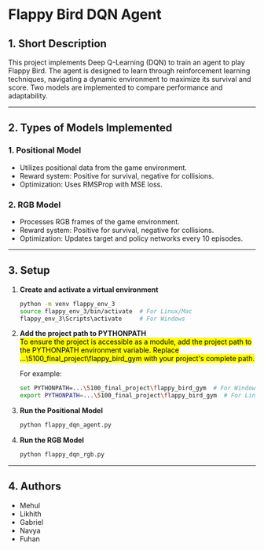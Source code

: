 # Flappy Bird DQN Agent

## 1. Short Description
This project implements Deep Q-Learning (DQN) to train an agent to play Flappy Bird. The agent is designed to learn through reinforcement learning techniques, navigating a dynamic environment to maximize its survival and score. Two models are implemented to compare performance and adaptability.

---

## 2. Types of Models Implemented
### 1. **Positional Model**  
   - Utilizes positional data from the game environment.  
   - Reward system: Positive for survival, negative for collisions.  
   - Optimization: Uses RMSProp with MSE loss.  

### 2. **RGB Model**  
   - Processes RGB frames of the game environment.  
   - Reward system: Positive for survival, negative for collisions.  
   - Optimization: Updates target and policy networks every 10 episodes.  

---

## 3. Setup

1. **Create and activate a virtual environment**  
   ```bash
   python -m venv flappy_env_3
   source flappy_env_3/bin/activate  # For Linux/Mac
   flappy_env_3\Scripts\activate     # For Windows
   ```

2. **Add the project path to PYTHONPATH**  
<mark>To ensure the project is accessible as a module, add the project path to the PYTHONPATH environment variable. Replace ...\5100_final_project\flappy_bird_gym with your project's complete path.</mark>

   For example:
   ```bash
   set PYTHONPATH=...\5100_final_project\flappy_bird_gym  # For Windows
   export PYTHONPATH=...\5100_final_project\flappy_bird_gym  # For Linux/Mac
   ```

3. **Run the Positional Model**  
   ```bash
   python flappy_dqn_agent.py
   ```

4. **Run the RGB Model**  
   ```bash
   python flappy_dqn_rgb.py
   ```

---

## 4. Authors
- Mehul  
- Likhith  
- Gabriel  
- Navya  
- Fuhan  

